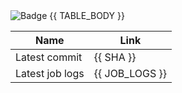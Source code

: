 <img src="https://img.shields.io/badge/{{ CONCLUSION }}-{{ BADGE_COLOR }}?style=for-the-badge&label=build" alt="Badge" />

<table role="table">
<thead>
  <tr>
    <th>Name</th>
    <th>Link</th>
  </tr>
</thead>
<tbody>
  <tr>
    <td>Latest commit</td>
    <td>{{ SHA }}</td>
  </tr>
  <tr>
    <td>Latest job logs</td>
    <td>{{ JOB_LOGS }}</td>
  </tr>
  {{ TABLE_BODY }}
</tbody>
</table>
